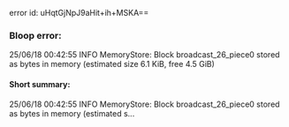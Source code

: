 error id: uHqtGjNpJ9aHit+ih+MSKA==
### Bloop error:

25/06/18 00:42:55 INFO MemoryStore: Block broadcast_26_piece0 stored as bytes in memory (estimated size 6.1 KiB, free 4.5 GiB)
#### Short summary: 

25/06/18 00:42:55 INFO MemoryStore: Block broadcast_26_piece0 stored as bytes in memory (estimated s...